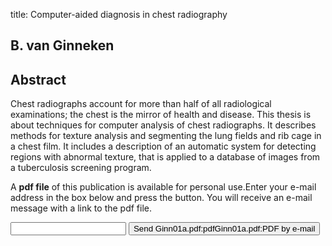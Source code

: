 title: Computer-aided diagnosis in chest radiography

## B. van Ginneken

## Abstract
Chest radiographs account for more than half of all radiological examinations; the chest is the mirror of health and disease. This thesis is about techniques for computer analysis of chest radiographs. It describes methods for texture analysis and segmenting the lung fields and rib cage in a chest film. It includes a description of an automatic system for detecting regions with abnormal texture, that is applied to a database of images from a tuberculosis screening program.

A <b>pdf file</b> of this publication is available for personal use.Enter your e-mail address in the box below and press the button. You will receive an e-mail message with a link to the pdf file.
<form action="sender.php">  <input type="text" name="email">  <input type="submit" value="Send Ginn01a.pdf:pdfGinn01a.pdf:PDF by e-mail"></form>